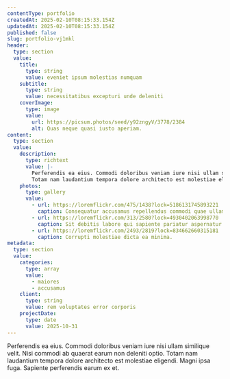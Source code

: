```yaml
---
contentType: portfolio
createdAt: 2025-02-10T08:15:33.154Z
updatedAt: 2025-02-10T08:15:33.154Z
published: false
slug: portfolio-vj1mkl
header:
  type: section
  value:
    title:
      type: string
      value: eveniet ipsum molestias numquam
    subtitle:
      type: string
      value: necessitatibus excepturi unde deleniti
    coverImage:
      type: image
      value:
        url: https://picsum.photos/seed/y92zngyV/3778/2384
        alt: Quas neque quasi iusto aperiam.
content:
  type: section
  value:
    description:
      type: richtext
      value: |-
        Perferendis ea eius. Commodi doloribus veniam iure nisi ullam similique velit. Nisi commodi ab quaerat earum non deleniti optio.
        Totam nam laudantium tempora dolore architecto est molestiae eligendi. Magni ipsa fuga. Sapiente perferendis earum ex et.
    photos:
      type: gallery
      value:
        - url: https://loremflickr.com/475/1438?lock=5186131745893221
          caption: Consequatur accusamus repellendus commodi quae ullam placeat itaque at iure.
        - url: https://loremflickr.com/313/2580?lock=4930402063998770
          caption: Sit debitis labore qui sapiente pariatur aspernatur.
        - url: https://loremflickr.com/2493/2819?lock=834662660315181
          caption: Corrupti molestiae dicta ea minima.
metadata:
  type: section
  value:
    categories:
      type: array
      value:
        - maiores
        - accusamus
    client:
      type: string
      value: rem voluptates error corporis
    projectDate:
      type: date
      value: 2025-10-31
---
```


Perferendis ea eius. Commodi doloribus veniam iure nisi ullam similique velit. Nisi commodi ab quaerat earum non deleniti optio.
Totam nam laudantium tempora dolore architecto est molestiae eligendi. Magni ipsa fuga. Sapiente perferendis earum ex et.